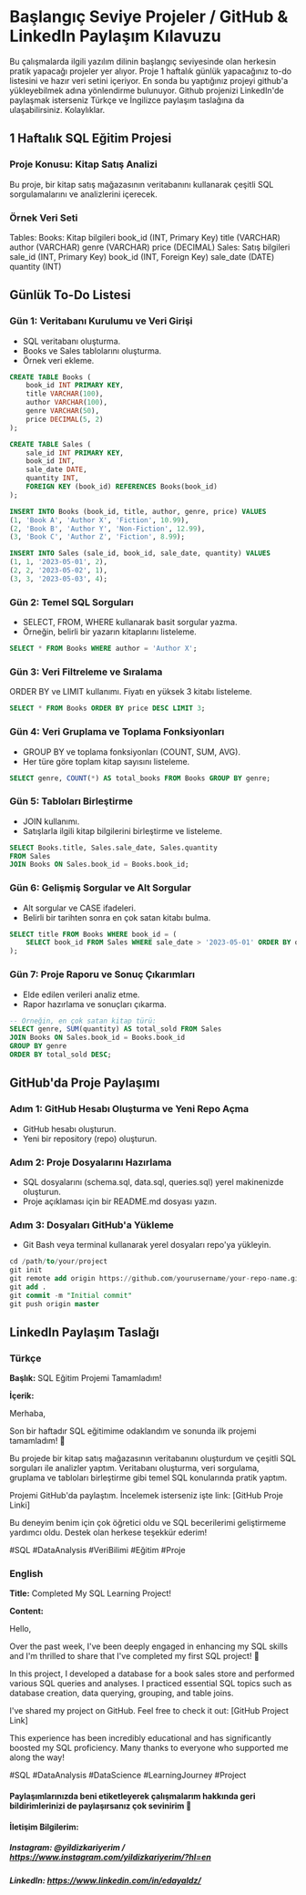 # Başlangıç Seviye Projeler / GitHub & LinkedIn Paylaşım Kılavuzu

Bu çalışmalarda ilgili yazılım dilinin başlangıç seviyesinde olan herkesin pratik yapacağı projeler yer alıyor. 
Proje 1 haftalık günlük yapacağınız to-do listesini ve hazır veri setini içeriyor.
En sonda bu yaptığınız projeyi github'a yükleyebilmek adına yönlendirme bulunuyor.
Github projenizi LinkedIn'de paylaşmak isterseniz Türkçe ve İngilizce paylaşım taslağına da ulaşabilirsiniz.
Kolaylıklar.

## 1 Haftalık SQL Eğitim Projesi

### Proje Konusu: Kitap Satış Analizi
Bu proje, bir kitap satış mağazasının veritabanını kullanarak çeşitli SQL sorgulamalarını ve analizlerini içerecek.

### Örnek Veri Seti

Tables:
  Books: Kitap bilgileri
    book_id (INT, Primary Key)
    title (VARCHAR)
    author (VARCHAR)
    genre (VARCHAR)
    price (DECIMAL)
  Sales: Satış bilgileri
    sale_id (INT, Primary Key)
    book_id (INT, Foreign Key)
    sale_date (DATE)
    quantity (INT)

## Günlük To-Do Listesi
### Gün 1: Veritabanı Kurulumu ve Veri Girişi

- SQL veritabanı oluşturma.
- Books ve Sales tablolarını oluşturma.
- Örnek veri ekleme.

```sql
CREATE TABLE Books (
    book_id INT PRIMARY KEY,
    title VARCHAR(100),
    author VARCHAR(100),
    genre VARCHAR(50),
    price DECIMAL(5, 2)
);

CREATE TABLE Sales (
    sale_id INT PRIMARY KEY,
    book_id INT,
    sale_date DATE,
    quantity INT,
    FOREIGN KEY (book_id) REFERENCES Books(book_id)
);

INSERT INTO Books (book_id, title, author, genre, price) VALUES
(1, 'Book A', 'Author X', 'Fiction', 10.99),
(2, 'Book B', 'Author Y', 'Non-Fiction', 12.99),
(3, 'Book C', 'Author Z', 'Fiction', 8.99);

INSERT INTO Sales (sale_id, book_id, sale_date, quantity) VALUES
(1, 1, '2023-05-01', 2),
(2, 2, '2023-05-02', 1),
(3, 3, '2023-05-03', 4);
```
### Gün 2: Temel SQL Sorguları

- SELECT, FROM, WHERE kullanarak basit sorgular yazma.
- Örneğin, belirli bir yazarın kitaplarını listeleme.

```sql
SELECT * FROM Books WHERE author = 'Author X';
```

### Gün 3: Veri Filtreleme ve Sıralama

ORDER BY ve LIMIT kullanımı.
Fiyatı en yüksek 3 kitabı listeleme.

```sql
SELECT * FROM Books ORDER BY price DESC LIMIT 3;
```

### Gün 4: Veri Gruplama ve Toplama Fonksiyonları

- GROUP BY ve toplama fonksiyonları (COUNT, SUM, AVG).
- Her türe göre toplam kitap sayısını listeleme.

```sql
SELECT genre, COUNT(*) AS total_books FROM Books GROUP BY genre;
```

### Gün 5: Tabloları Birleştirme

- JOIN kullanımı.
- Satışlarla ilgili kitap bilgilerini birleştirme ve listeleme.

```sql
SELECT Books.title, Sales.sale_date, Sales.quantity
FROM Sales
JOIN Books ON Sales.book_id = Books.book_id;
```

### Gün 6: Gelişmiş Sorgular ve Alt Sorgular

- Alt sorgular ve CASE ifadeleri.
- Belirli bir tarihten sonra en çok satan kitabı bulma.

```sql
SELECT title FROM Books WHERE book_id = (
    SELECT book_id FROM Sales WHERE sale_date > '2023-05-01' ORDER BY quantity DESC LIMIT 1
);
```

### Gün 7: Proje Raporu ve Sonuç Çıkarımları

- Elde edilen verileri analiz etme.
- Rapor hazırlama ve sonuçları çıkarma.

```sql
-- Örneğin, en çok satan kitap türü:
SELECT genre, SUM(quantity) AS total_sold FROM Sales
JOIN Books ON Sales.book_id = Books.book_id
GROUP BY genre
ORDER BY total_sold DESC;
```

## GitHub'da Proje Paylaşımı

### Adım 1: GitHub Hesabı Oluşturma ve Yeni Repo Açma

- GitHub hesabı oluşturun.
- Yeni bir repository (repo) oluşturun.

### Adım 2: Proje Dosyalarını Hazırlama

- SQL dosyalarını (schema.sql, data.sql, queries.sql) yerel makinenizde oluşturun.
- Proje açıklaması için bir README.md dosyası yazın.

### Adım 3: Dosyaları GitHub'a Yükleme

- Git Bash veya terminal kullanarak yerel dosyaları repo'ya yükleyin.

```sql
cd /path/to/your/project
git init
git remote add origin https://github.com/yourusername/your-repo-name.git
git add .
git commit -m "Initial commit"
git push origin master
```

## LinkedIn Paylaşım Taslağı

### Türkçe

**Başlık:** SQL Eğitim Projemi Tamamladım!


**İçerik:**

Merhaba,

Son bir haftadır SQL eğitimime odaklandım ve sonunda ilk projemi tamamladım! 🎉

Bu projede bir kitap satış mağazasının veritabanını oluşturdum ve çeşitli SQL sorguları ile analizler yaptım. Veritabanı oluşturma, veri sorgulama, gruplama ve tabloları birleştirme gibi temel SQL konularında pratik yaptım.

Projemi GitHub'da paylaştım. İncelemek isterseniz işte link: [GitHub Proje Linki]

Bu deneyim benim için çok öğretici oldu ve SQL becerilerimi geliştirmeme yardımcı oldu. Destek olan herkese teşekkür ederim!

#SQL #DataAnalysis #VeriBilimi #Eğitim #Proje

### English

**Title:** Completed My SQL Learning Project!

**Content:**

Hello,

Over the past week, I've been deeply engaged in enhancing my SQL skills and I'm thrilled to share that I've completed my first SQL project! 🎉

In this project, I developed a database for a book sales store and performed various SQL queries and analyses. I practiced essential SQL topics such as database creation, data querying, grouping, and table joins.

I've shared my project on GitHub. Feel free to check it out: [GitHub Project Link]

This experience has been incredibly educational and has significantly boosted my SQL proficiency. Many thanks to everyone who supported me along the way!

#SQL #DataAnalysis #DataScience #LearningJourney #Project

#### Paylaşımlarınızda beni etiketleyerek çalışmalarım hakkında geri bildirimlerinizi de paylaşırsanız çok sevinirim 💛

#### İletişim Bilgilerim:

##### Instagram: @yildizkariyerim / https://www.instagram.com/yildizkariyerim/?hl=en
##### LinkedIn: https://www.linkedin.com/in/edayaldz/
